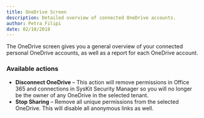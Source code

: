 ```yaml
---
title: OneDrive Screen
description: Detailed overview of connected OneDrive accounts.
author: Petra Filipi
date: 02/10/2018
---
```

The OneDrive screen gives you a general overview of your connected personal OneDrive accounts, as well as a report for each OneDrive account.

### Available actions 
* __Disconnect OneDrive__ – This action will remove permissions in Office 365 and connections in SysKit Security Manager so you will no longer be the owner of any OneDrive in the selected tenant.
* __Stop Sharing__ – Remove all unique permissions from the selected OneDrive. This will disable all anonymous links as well.